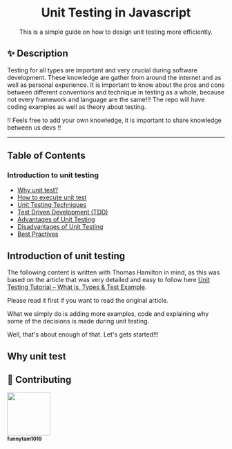<h1 align="center">Unit Testing in Javascript</h1>
<div align="center">
This is a simple guide on how to design unit testing more efficiently.

</div>

## ✨ Description
Testing for all types are important and very crucial during software development.
These knowledge are gather from around the internet and as well as personal experience.
It is important to know about the pros and cons between different conventions and technique in testing as a whole, because not every framework and language are the same!!!
The repo will have coding examples as well as theory about testing. 

!! Feels free to add your own knowledge, it is important to share knowledge between us devs !!

---

## Table of Contents

### Introduction to unit testing
- [Why unit test?](#why-unit-test)
- [How to execute unit test](#how-to-execute-unit-test)
- [Unit Testing Techniques](#unit-testing-techniques)
- [Test Driven Development (TDD)](#test-driven-development)
- [Advantages of Unit Testing](#advantages-of-unit-testing)
- [Disadvantages of Unit Testing](#disadvantages-of-unit-testing)
- [Best Practives](#best-practices)

## Introduction of unit testing
The following content is written with Thomas Hamilton in mind, as this was based on the article that was very detailed
and easy to follow here [Unit Testing Tutorial – What is, Types & Test Example](https://www.guru99.com/unit-testing-guide.html).

Please read it first if you want to read the original article.

What we simply do is adding more examples, code and explaining why some of the decisions is made during unit testing. 

Well, that's about enough of that. Let's gets started!!!

## Why unit test




## 🤝 Contributing

<td align="center"><a href="https://github.com/funnytam1019"><img src="https://scontent.fsgn1-1.fna.fbcdn.net/v/t39.30808-6/276266426_3179121449029931_5383787982859706144_n.jpg?_nc_cat=111&ccb=1-7&_nc_sid=09cbfe&_nc_ohc=cBoAXUSEtQ4AX9fQKbL&_nc_ht=scontent.fsgn1-1.fna&oh=00_AfAQ_34gSXwM5eRowEBISXl_pHzLfx7APptGHLNcWV9f1Q&oe=63BC2D91" width="100px;" alt=""/><br /><sub><b>funnytam1019</btd>
